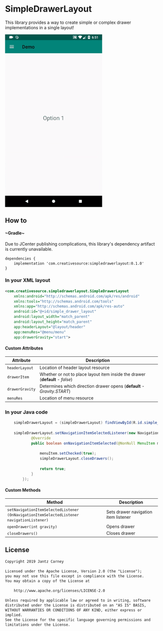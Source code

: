 # SimpleDrawerLayout
This library provides a way to create simple or complex drawer implementations in a single layout!

![](static/demo.gif)

## How to
#### ~Gradle~
Due to JCenter publishing complications, this library's dependency artifact is currently unavailable.
```Gradle
dependencies {
    implementation 'com.creativesource:simpledrawerlayout:0.1.0'
}
```

### In your XML layout
```Xml
<com.creativesource.simpledrawerlayout.SimpleDrawerLayout
    xmlns:android="http://schemas.android.com/apk/res/android"
    xmlns:tools="http://schemas.android.com/tools"
    xmlns:app="http://schemas.android.com/apk/res-auto"
    android:id="@+id/simple_drawer_layout"
    android:layout_width="match_parent"
    android:layout_height="match_parent"
    app:headerLayout="@layout/header"
    app:menuRes="@menu/menu"
    app:drawerGravity="start">
```

#### Custom Attributes
| Attribute | Description |
| --- | --- |
| `headerLayout` | Location of header layout resource|
| `drawerItem` | Whether or not to place layout item inside the drawer (**default** - *false*) |
| `drawerGravity` | Determines which direction drawer opens (**default** - *Gravity.START*) |
| `menuRes` | Location of menu resource |

### In your Java code
```Java
    simpleDrawerLayout = (simpleDrawerLayout) findViewById(R.id.simple_drawer_layout);
    
    simpleDrawerLayout.setNavigationItemSelectedListener(new NavigationView.OnNavigationItemSelectedListener() {
            @Override
            public boolean onNavigationItemSelected(@NonNull MenuItem menuItem) {
                
                menuItem.setChecked(true);
                simpleDrawerLayout.closeDrawers();
                
                return true;
            }
        });
```

#### Custom Methods
| Method | Description |
| --- | --- |
| `setNavigationItemSelectedListener`<br/>`(OnNavigationItemSelectedListener navigationListener)` | Sets drawer navigation item listener |
| `openDrawer(int gravity)` | Opens drawer |
| `closeDrawers()` | Closes drawer |

## License
    Copyright 2019 Jantz Carney
    
    Licensed under the Apache License, Version 2.0 (the "License");
    you may not use this file except in compliance with the License.
    You may obtain a copy of the License at
    
        http://www.apache.org/licenses/LICENSE-2.0
    
    Unless required by applicable law or agreed to in writing, software
    distributed under the License is distributed on an "AS IS" BASIS,
    WITHOUT WARRANTIES OR CONDITIONS OF ANY KIND, either express or implied.
    See the License for the specific language governing permissions and
    limitations under the License.
